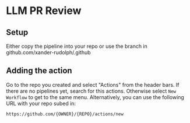 # LLM PR Review

## Setup
Either copy the pipeline into your repo or use the branch in github.com/xander-rudolph/.github

## Adding the action
Go to the repo you created and select "Actions" from the header bars. If there are no pipelines yet, search for this actions. Otherwise select `New Workflow` to get to the same menu. Alternatively, you can use the following URL with your repo subed in:
```
https://github.com/{OWNER}/{REPO}/actions/new
```
